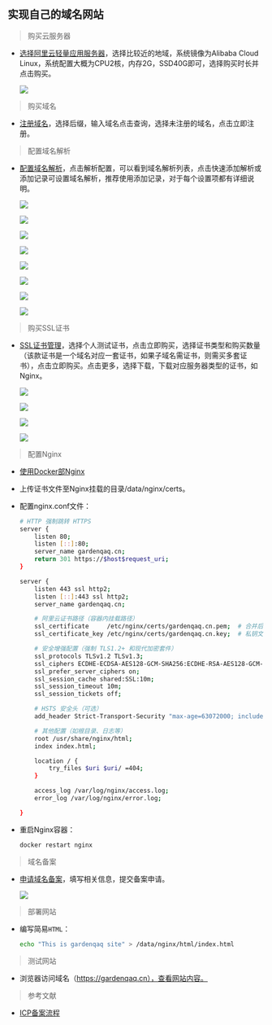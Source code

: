 ## 实现自己的域名网站

> 购买云服务器

* [选择阿里云轻量应用服务器](https://common-buy.aliyun.com/?commodityCode=swas&regionId=cn-guangzhou)，选择比较近的地域，系统镜像为Alibaba Cloud Linux，系统配置大概为CPU2核，内存2G，SSD40G即可，选择购买时长并点击购买。

  ![](https://raw.githubusercontent.com/Garden12138/picbed-cloud/main/other/Snipaste_2025-04-30_14-36-02.png)

> 购买域名

* [注册域名](https://wanwang.aliyun.com/domain)，选择后缀，输入域名点击查询，选择未注册的域名，点击立即注册。

> 配置域名解析

* [配置域名解析](https://dns.console.aliyun.com/#/dns/domainList)，点击解析配置，可以看到域名解析列表，点击快速添加解析或添加记录可设置域名解析，推荐使用添加记录，对于每个设置项都有详细说明。

  ![](https://raw.githubusercontent.com/Garden12138/picbed-cloud/main/other/Snipaste_2025-04-30_14-59-29.png)

  ![](https://raw.githubusercontent.com/Garden12138/picbed-cloud/main/other/Snipaste_2025-04-30_15-00-36.png)

  ![](https://raw.githubusercontent.com/Garden12138/picbed-cloud/main/other/Snipaste_2025-04-30_15-01-03.png)

  ![](https://raw.githubusercontent.com/Garden12138/picbed-cloud/main/other/Snipaste_2025-04-30_16-52-21.png)

  ![](https://raw.githubusercontent.com/Garden12138/picbed-cloud/main/other/Snipaste_2025-04-30_15-05-27.png)

  ![](https://raw.githubusercontent.com/Garden12138/picbed-cloud/main/other/Snipaste_2025-04-30_16-52-41.png)

  ![](https://raw.githubusercontent.com/Garden12138/picbed-cloud/main/other/Snipaste_2025-04-30_15-06-12.png)

  ![](https://raw.githubusercontent.com/Garden12138/picbed-cloud/main/other/Snipaste_2025-04-30_15-06-25.png)

> 购买SSL证书

* [SSL证书管理](https://yundun.console.aliyun.com/?p=cas#/certExtend/free/cn-hangzhou?currentPage=1&pageSize=10&keyword=&statusCode=)，选择个人测试证书，点击立即购买，选择证书类型和购买数量（该款证书是一个域名对应一套证书，如果子域名需证书，则需买多套证书），点击立即购买。点击更多，选择下载，下载对应服务器类型的证书，如Nginx。

  ![](https://raw.githubusercontent.com/Garden12138/picbed-cloud/main/other/Snipaste_2025-04-30_15-30-25.png)

  ![](https://raw.githubusercontent.com/Garden12138/picbed-cloud/main/other/Snipaste_2025-04-30_15-32-30.png)

  ![](https://raw.githubusercontent.com/Garden12138/picbed-cloud/main/other/Snipaste_2025-04-30_15-37-20.png)

  ![](https://raw.githubusercontent.com/Garden12138/picbed-cloud/main/other/Snipaste_2025-04-30_15-38-48.png)

> 配置Nginx

* [使用Docker部Nginx](https://gitee.com/FSDGarden/learn-note/blob/master/nginx/Use%20docker%20deploy%20nginx.md)

* 上传证书文件至Nginx挂载的目录/data/nginx/certs。

* 配置nginx.conf文件：

  ```bash
  # HTTP 强制跳转 HTTPS
  server {
      listen 80;
      listen [::]:80;
      server_name gardenqaq.cn;
      return 301 https://$host$request_uri;
  }

  server {
      listen 443 ssl http2;
      listen [::]:443 ssl http2;
      server_name gardenqaq.cn;

      # 阿里云证书路径（容器内挂载路径）
      ssl_certificate     /etc/nginx/certs/gardenqaq.cn.pem;  # 合并后的证书链
      ssl_certificate_key /etc/nginx/certs/gardenqaq.cn.key;  # 私钥文件

      # 安全增强配置（强制 TLS1.2+ 和现代加密套件）
      ssl_protocols TLSv1.2 TLSv1.3;
      ssl_ciphers ECDHE-ECDSA-AES128-GCM-SHA256:ECDHE-RSA-AES128-GCM-SHA256;
      ssl_prefer_server_ciphers on;
      ssl_session_cache shared:SSL:10m;
      ssl_session_timeout 10m;
      ssl_session_tickets off;

      # HSTS 安全头（可选）
      add_header Strict-Transport-Security "max-age=63072000; includeSubDomains; preload" always;

      # 其他配置（如根目录、日志等）
      root /usr/share/nginx/html;
      index index.html;

      location / {
          try_files $uri $uri/ =404;
      }

      access_log /var/log/nginx/access.log;
      error_log /var/log/nginx/error.log;

  }
  ```

* 重启Nginx容器：

  ```bash
  docker restart nginx
  ```

> 域名备案

* [申请域名备案](https://beian.aliyun.com/pcContainer/selfEntity)，填写相关信息，提交备案申请。

  ![](https://raw.githubusercontent.com/Garden12138/picbed-cloud/main/other/Snipaste_2025-04-30_16-35-51.png)

> 部署网站

* 编写简易```HTML```：

  ```bash
  echo "This is gardenqaq site" > /data/nginx/html/index.html
  ```

> 测试网站

* 浏览器访问域名（https://gardenqaq.cn），查看网站内容。

> 参考文献

* [ICP备案流程](https://help.aliyun.com/zh/icp-filing/basic-icp-service/user-guide/icp-filing-application-overview)